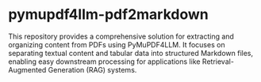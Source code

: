 # pymupdf4llm-pdf2markdown
This repository provides a comprehensive solution for extracting and organizing content from PDFs using PyMuPDF4LLM. It focuses on separating textual content and tabular data into structured Markdown files, enabling easy downstream processing for applications like Retrieval-Augmented Generation (RAG) systems.
